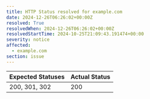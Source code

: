 ```yaml
---
title: HTTP Status resolved for example.com
date: 2024-12-26T06:26:02+00:00Z
resolved: True
resolvedWhen: 2024-12-26T06:26:02+00:00Z
resolvedStartTime: 2024-10-25T21:09:43.191474+00:00
severity: notice
affected:
  - example.com
section: issue
---
```


| Expected Statuses | Actual Status  |
|-------------------|----------------|
| 200, 301, 302 | 200 |
